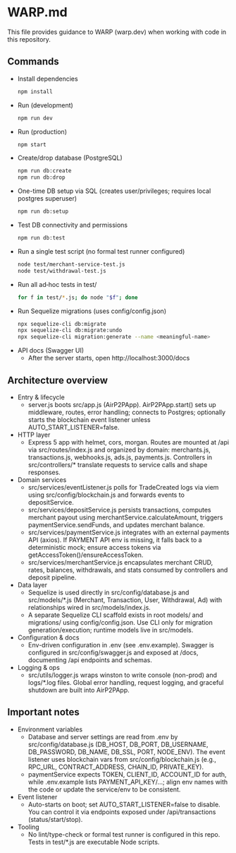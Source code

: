 # WARP.md

This file provides guidance to WARP (warp.dev) when working with code in this repository.

## Commands

- Install dependencies
  ```sh path=null start=null
  npm install
  ```
- Run (development)
  ```sh path=null start=null
  npm run dev
  ```
- Run (production)
  ```sh path=null start=null
  npm start
  ```
- Create/drop database (PostgreSQL)
  ```sh path=null start=null
  npm run db:create
  npm run db:drop
  ```
- One-time DB setup via SQL (creates user/privileges; requires local postgres superuser)
  ```sh path=null start=null
  npm run db:setup
  ```
- Test DB connectivity and permissions
  ```sh path=null start=null
  npm run db:test
  ```
- Run a single test script (no formal test runner configured)
  ```sh path=null start=null
  node test/merchant-service-test.js
  node test/withdrawal-test.js
  ```
- Run all ad‑hoc tests in test/
  ```sh path=null start=null
  for f in test/*.js; do node "$f"; done
  ```
- Run Sequelize migrations (uses config/config.json)
  ```sh path=null start=null
  npx sequelize-cli db:migrate
  npx sequelize-cli db:migrate:undo
  npx sequelize-cli migration:generate --name <meaningful-name>
  ```
- API docs (Swagger UI)
  - After the server starts, open http://localhost:3000/docs

## Architecture overview

- Entry & lifecycle
  - server.js boots src/app.js (AirP2PApp). AirP2PApp.start() sets up middleware, routes, error handling; connects to Postgres; optionally starts the blockchain event listener unless AUTO_START_LISTENER=false.
- HTTP layer
  - Express 5 app with helmet, cors, morgan. Routes are mounted at /api via src/routes/index.js and organized by domain: merchants.js, transactions.js, webhooks.js, ads.js, payments.js. Controllers in src/controllers/* translate requests to service calls and shape responses.
- Domain services
  - src/services/eventListener.js polls for TradeCreated logs via viem using src/config/blockchain.js and forwards events to depositService.
  - src/services/depositService.js persists transactions, computes merchant payout using merchantService.calculateAmount, triggers paymentService.sendFunds, and updates merchant balance.
  - src/services/paymentService.js integrates with an external payments API (axios). If PAYMENT API env is missing, it falls back to a deterministic mock; ensure access tokens via getAccessToken()/ensureAccessToken.
  - src/services/merchantService.js encapsulates merchant CRUD, rates, balances, withdrawals, and stats consumed by controllers and deposit pipeline.
- Data layer
  - Sequelize is used directly in src/config/database.js and src/models/*.js (Merchant, Transaction, User, Withdrawal, Ad) with relationships wired in src/models/index.js.
  - A separate Sequelize CLI scaffold exists in root models/ and migrations/ using config/config.json. Use CLI only for migration generation/execution; runtime models live in src/models.
- Configuration & docs
  - Env-driven configuration in .env (see .env.example). Swagger is configured in src/config/swagger.js and exposed at /docs, documenting /api endpoints and schemas.
- Logging & ops
  - src/utils/logger.js wraps winston to write console (non-prod) and logs/*.log files. Global error handling, request logging, and graceful shutdown are built into AirP2PApp.

## Important notes

- Environment variables
  - Database and server settings are read from .env by src/config/database.js (DB_HOST, DB_PORT, DB_USERNAME, DB_PASSWORD, DB_NAME, DB_SSL, PORT, NODE_ENV). The event listener uses blockchain vars from src/config/blockchain.js (e.g., RPC_URL, CONTRACT_ADDRESS, CHAIN_ID, PRIVATE_KEY).
  - paymentService expects TOKEN, CLIENT_ID, ACCOUNT_ID for auth, while .env.example lists PAYMENT_API_KEY/…; align env names with the code or update the service/env to be consistent.
- Event listener
  - Auto-starts on boot; set AUTO_START_LISTENER=false to disable. You can control it via endpoints exposed under /api/transactions (status/start/stop).
- Tooling
  - No lint/type-check or formal test runner is configured in this repo. Tests in test/*.js are executable Node scripts.
